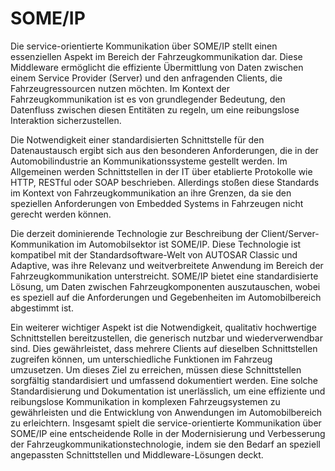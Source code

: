 # SOME/IP


 Die service-orientierte Kommunikation über SOME/IP stellt einen essenziellen Aspekt im Bereich der 
Fahrzeugkommunikation dar. Diese Middleware ermöglicht die effiziente Übermittlung von Daten zwischen einem 
Service Provider (Server) und den anfragenden Clients, die Fahrzeugressourcen nutzen möchten. Im Kontext der 
Fahrzeugkommunikation ist es von grundlegender Bedeutung, den Datenfluss zwischen diesen Entitäten zu regeln, 
um eine reibungslose Interaktion sicherzustellen.

 Die Notwendigkeit einer standardisierten Schnittstelle für den Datenaustausch ergibt sich aus den besonderen 
Anforderungen, die in der Automobilindustrie an Kommunikationssysteme gestellt werden. Im Allgemeinen werden 
Schnittstellen in der IT über etablierte Protokolle wie HTTP, RESTful oder SOAP beschrieben. Allerdings stoßen 
diese Standards im Kontext von Fahrzeugkommunikation an ihre Grenzen, da sie den speziellen Anforderungen von 
Embedded Systems in Fahrzeugen nicht gerecht werden können.

 Die derzeit dominierende Technologie zur Beschreibung der Client/Server-Kommunikation im Automobilsektor ist 
SOME/IP. Diese Technologie ist kompatibel mit der Standardsoftware-Welt von AUTOSAR Classic und Adaptive, was 
ihre Relevanz und weitverbreitete Anwendung im Bereich der Fahrzeugkommunikation unterstreicht. SOME/IP 
bietet eine standardisierte Lösung, um Daten zwischen Fahrzeugkomponenten auszutauschen, wobei es speziell 
auf die Anforderungen und Gegebenheiten im Automobilbereich abgestimmt ist.

 Ein weiterer wichtiger Aspekt ist die Notwendigkeit, qualitativ hochwertige Schnittstellen bereitzustellen, die 
generisch nutzbar und wiederverwendbar sind. Dies gewährleistet, dass mehrere Clients auf dieselben 
Schnittstellen zugreifen können, um unterschiedliche Funktionen im Fahrzeug umzusetzen. Um dieses Ziel zu 
erreichen, müssen diese Schnittstellen sorgfältig standardisiert und umfassend dokumentiert werden. Eine solche 
Standardisierung und Dokumentation ist unerlässlich, um eine effiziente und reibungslose Kommunikation in 
komplexen Fahrzeugsystemen zu gewährleisten und die Entwicklung von Anwendungen im Automobilbereich zu 
erleichtern. Insgesamt spielt die service-orientierte Kommunikation über SOME/IP eine entscheidende Rolle in der 
Modernisierung und Verbesserung der Fahrzeugkommunikationstechnologie, indem sie den Bedarf an speziell 
angepassten Schnittstellen und Middleware-Lösungen deckt.
